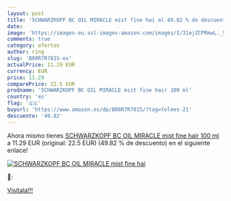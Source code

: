 ```yaml
---
layout: post
title: 'SCHWARZKOPF BC OIL MIRACLE mist fine hai al 49.82 % de descuento'
date: 
image: 'https://images-eu.ssl-images-amazon.com/images/I/31ejZCPRmwL._SL200_.jpg'
comments: true
category: ofertas
author: ring
slug: 'B00R7R781S-es'
actualPrice: 11.29 EUR
currency: EUR
price: 11.29
comparePrice: 22.5 EUR
prodname: 'SCHWARZKOPF BC OIL MIRACLE mist fine hair 100 ml'
country: 'es'
flag: '🇪🇸'
buyurl: 'https://www.amazon.es/dp/B00R7R781S/?tag=tolees-21'
descuento: '49.82'
---
```


Ahora mismo tienes [SCHWARZKOPF BC OIL MIRACLE mist fine hair 100 ml](https://www.amazon.es/dp/B00R7R781S/?tag=tolees-21) a 11.29 EUR (original: 22.5 EUR) (49.82 %  de descuento) en el siguiente enlace!

[![SCHWARZKOPF BC OIL MIRACLE mist fine hai](https://images-eu.ssl-images-amazon.com/images/I/31ejZCPRmwL._SL200_.jpg)](https://www.amazon.es/dp/B00R7R781S/?tag=tolees-21)

🔎:


[Visítala!!!](https://www.amazon.es/dp/B00R7R781S/?tag=tolees-21)
